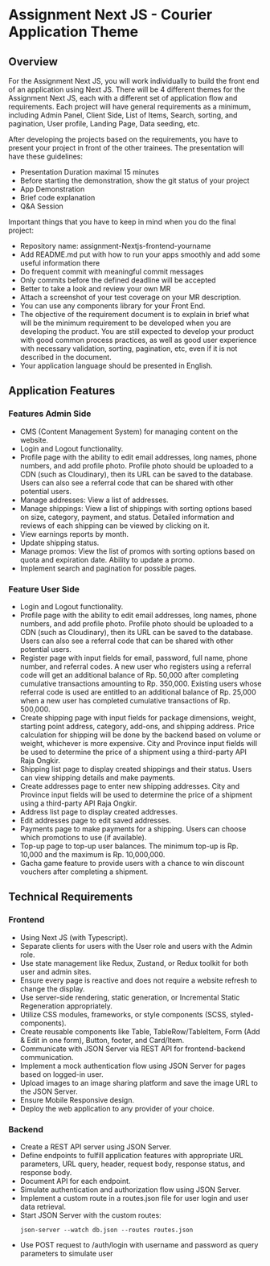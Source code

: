 # Assignment Next JS - Courier Application Theme

## Overview

For the Assignment Next JS, you will work individually to build the front end of an application using Next JS. There will be 4 different themes for the Assignment Next JS, each with a different set of application flow and requirements. Each project will have general requirements as a minimum, including Admin Panel, Client Side, List of Items, Search, sorting, and pagination, User profile, Landing Page, Data seeding, etc.

After developing the projects based on the requirements, you have to present your project in front of the other trainees. The presentation will have these guidelines:

- Presentation Duration maximal 15 minutes
- Before starting the demonstration, show the git status of your project
- App Demonstration
- Brief code explanation
- Q&A Session

Important things that you have to keep in mind when you do the final project:

- Repository name: assignment-Nextjs-frontend-yourname
- Add README.md put with how to run your apps smoothly and add some useful information there
- Do frequent commit with meaningful commit messages
- Only commits before the defined deadline will be accepted
- Better to take a look and review your own MR
- Attach a screenshot of your test coverage on your MR description.
- You can use any components library for your Front End.
- The objective of the requirement document is to explain in brief what will be the minimum requirement to be developed when you are developing the product. You are still expected to develop your product with good common process practices, as well as good user experience with necessary validation, sorting, pagination, etc, even if it is not described in the document.
- Your application language should be presented in English.

## Application Features

### Features Admin Side

- CMS (Content Management System) for managing content on the website.
- Login and Logout functionality.
- Profile page with the ability to edit email addresses, long names, phone numbers, and add profile photo. Profile photo should be uploaded to a CDN (such as Cloudinary), then its URL can be saved to the database. Users can also see a referral code that can be shared with other potential users.
- Manage addresses: View a list of addresses.
- Manage shippings: View a list of shippings with sorting options based on size, category, payment, and status. Detailed information and reviews of each shipping can be viewed by clicking on it.
- View earnings reports by month.
- Update shipping status.
- Manage promos: View the list of promos with sorting options based on quota and expiration date. Ability to update a promo.
- Implement search and pagination for possible pages.

### Feature User Side

- Login and Logout functionality.
- Profile page with the ability to edit email addresses, long names, phone numbers, and add profile photo. Profile photo should be uploaded to a CDN (such as Cloudinary), then its URL can be saved to the database. Users can also see a referral code that can be shared with other potential users.
- Register page with input fields for email, password, full name, phone number, and referral codes. A new user who registers using a referral code will get an additional balance of Rp. 50,000 after completing cumulative transactions amounting to Rp. 350,000. Existing users whose referral code is used are entitled to an additional balance of Rp. 25,000 when a new user has completed cumulative transactions of Rp. 500,000.
- Create shipping page with input fields for package dimensions, weight, starting point address, category, add-ons, and shipping address. Price calculation for shipping will be done by the backend based on volume or weight, whichever is more expensive. City and Province input fields will be used to determine the price of a shipment using a third-party API Raja Ongkir.
- Shipping list page to display created shippings and their status. Users can view shipping details and make payments.
- Create addresses page to enter new shipping addresses. City and Province input fields will be used to determine the price of a shipment using a third-party API Raja Ongkir.
- Address list page to display created addresses. 
- Edit addresses page to edit saved addresses.
- Payments page to make payments for a shipping. Users can choose which promotions to use (if available).
- Top-up page to top-up user balances. The minimum top-up is Rp. 10,000 and the maximum is Rp. 10,000,000.
- Gacha game feature to provide users with a chance to win discount vouchers after completing a shipment.

## Technical Requirements

### Frontend

- Using Next JS (with Typescript).
- Separate clients for users with the User role and users with the Admin role.
- Use state management like Redux, Zustand, or Redux toolkit for both user and admin sites.
- Ensure every page is reactive and does not require a website refresh to change the display.
- Use server-side rendering, static generation, or Incremental Static Regeneration appropriately.
- Utilize CSS modules, frameworks, or style components (SCSS, styled-components).
- Create reusable components like Table, TableRow/TableItem, Form (Add & Edit in one form), Button, footer, and Card/Item.
- Communicate with JSON Server via REST API for frontend-backend communication.
- Implement a mock authentication flow using JSON Server for pages based on logged-in user.
- Upload images to an image sharing platform and save the image URL to the JSON Server.
- Ensure Mobile Responsive design.
- Deploy the web application to any provider of your choice.

### Backend

- Create a REST API server using JSON Server.
- Define endpoints to fulfill application features with appropriate URL parameters, URL query, header, request body, response status, and response body.
- Document API for each endpoint.
- Simulate authentication and authorization flow using JSON Server.
- Implement a custom route in a routes.json file for user login and user data retrieval.
- Start JSON Server with the custom routes:
  ```
  json-server --watch db.json --routes routes.json
  ```
- Use POST request to /auth/login with username and password as query parameters to simulate user
